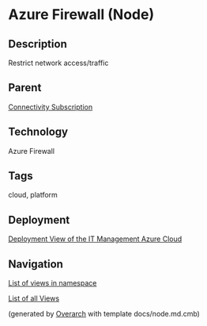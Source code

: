 
# Azure Firewall (Node)
## Description
Restrict network access/traffic

## Parent
[Connectivity Subscription](../../../mybank/it-management/azure/connectivity-subscription.md)

## Technology
Azure Firewall

## Tags
cloud, platform


## Deployment
[Deployment View of the IT Management Azure Cloud](../../../mybank/it-management/azure/deployment-view.md)


## Navigation
[List of views in namespace](./views-in-namespace.md)

[List of all Views](../../../views.md)


(generated by [Overarch](https://github.com/soulspace-org/overarch) with template docs/node.md.cmb)
